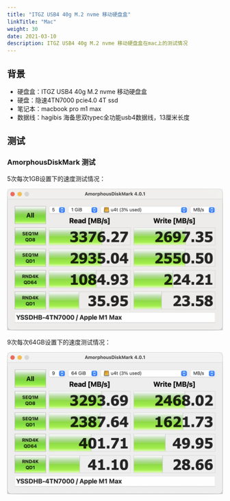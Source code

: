 ```yaml
---
title: "ITGZ USB4 40g M.2 nvme 移动硬盘盒"
linkTitle: "Mac"
weight: 30
date: 2021-03-10
description: ITGZ USB4 40g M.2 nvme 移动硬盘盒在mac上的测试情况
---
```




## 背景

- 硬盘盒：ITGZ USB4 40g M.2 nvme 移动硬盘盒
- 硬盘：隐速4TN7000 pcie4.0 4T ssd
- 笔记本：macbook pro m1 max
- 数据线：hagibis 海备思双typec全功能usb4数据线，13厘米长度

## 测试

### AmorphousDiskMark 测试


5次每次1GB设置下的速度测试情况：

![YSSDHB-4TN7000-Apple-M1Max](images/YSSDHB-4TN7000-Apple-M1Max.png)

9次每次64GB设置下的速度测试情况：

![YSSDHB-4TN7000-Apple-M1Max](images/YSSDHB-4TN7000-Apple-M1Max-2.png)

